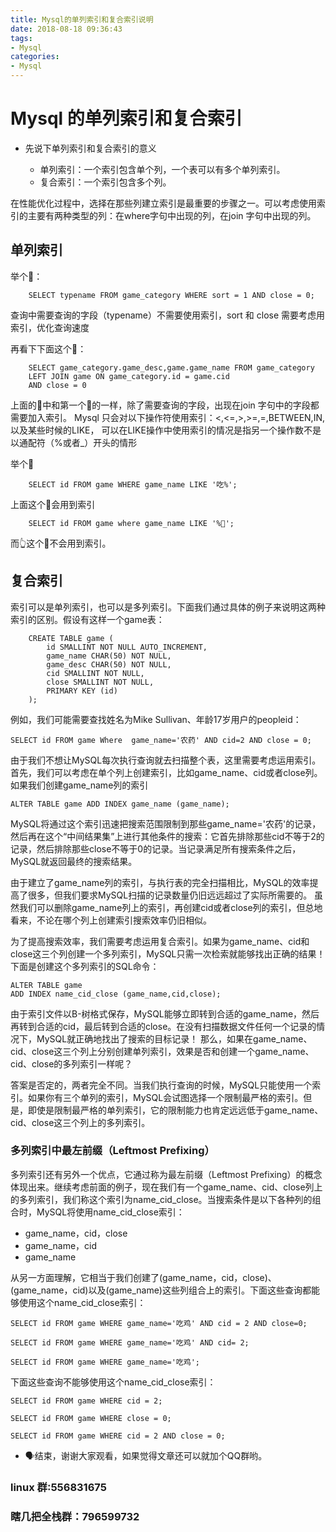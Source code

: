 ```yaml
---
title: Mysql的单列索引和复合索引说明
date: 2018-08-18 09:36:43
tags:
- Mysql
categories:
- Mysql
---
```


# Mysql 的单列索引和复合索引

- 先说下单列索引和复合索引的意义

    - 单列索引：一个索引包含单个列，一个表可以有多个单列索引。
    - 复合索引：一个索引包含多个列。

在性能优化过程中，选择在那些列建立索引是最重要的步骤之一。可以考虑使用索引的主要有两种类型的列：在where字句中出现的列，在join 字句中出现的列。
## 单列索引

举个🌰：

```
    SELECT typename FROM game_category WHERE sort = 1 AND close = 0;

```
查询中需要查询的字段（typename）不需要使用索引，sort 和 close 需要考虑用索引，优化查询速度

再看下下面这个🌰：

```
    SELECT game_category.game_desc,game.game_name FROM game_category
    LEFT JOIN game ON game_category.id = game.cid
    AND close = 0
```
上面的🌰中和第一个🌰的一样，除了需要查询的字段，出现在join 字句中的字段都需要加入索引。
Mysql 只会对以下操作符使用索引：<,<=,>,>=,=,BETWEEN,IN,以及某些时候的LIKE，
可以在LIKE操作中使用索引的情况是指另一个操作数不是以通配符（%或者_）开头的情形

举个🌰
```
    SELECT id FROM game WHERE game_name LIKE '吃%';
```
上面这个🌰会用到索引
```
    SELECT id FROM game where game_name LIKE '%🐔';
```
而👆这个🌰不会用到索引。

## 复合索引

索引可以是单列索引，也可以是多列索引。下面我们通过具体的例子来说明这两种索引的区别。假设有这样一个game表：

```
    CREATE TABLE game (
        id SMALLINT NOT NULL AUTO_INCREMENT,
        game_name CHAR(50) NOT NULL,
        game_desc CHAR(50) NOT NULL,
        cid SMALLINT NOT NULL,
        close SMALLINT NOT NULL,
        PRIMARY KEY (id)
    );
```
例如，我们可能需要查找姓名为Mike Sullivan、年龄17岁用户的peopleid：
```
SELECT id FROM game Where  game_name='农药' AND cid=2 AND close = 0;
```

由于我们不想让MySQL每次执行查询就去扫描整个表，这里需要考虑运用索引。
首先，我们可以考虑在单个列上创建索引，比如game_name、cid或者close列。如果我们创建game_name列的索引
```
ALTER TABLE game ADD INDEX game_name (game_name);
```
MySQL将通过这个索引迅速把搜索范围限制到那些game_name='农药'的记录，然后再在这个“中间结果集”上进行其他条件的搜索：它首先排除那些cid不等于2的记录，然后排除那些close不等于0的记录。当记录满足所有搜索条件之后，MySQL就返回最终的搜索结果。

由于建立了game_name列的索引，与执行表的完全扫描相比，MySQL的效率提高了很多，但我们要求MySQL扫描的记录数量仍旧远远超过了实际所需要的。
虽然我们可以删除game_name列上的索引，再创建cid或者close列的索引，但总地看来，不论在哪个列上创建索引搜索效率仍旧相似。

为了提高搜索效率，我们需要考虑运用复合索引。如果为game_name、cid和close这三个列创建一个多列索引，MySQL只需一次检索就能够找出正确的结果！下面是创建这个多列索引的SQL命令：

```
ALTER TABLE game
ADD INDEX name_cid_close (game_name,cid,close);
```

由于索引文件以B-树格式保存，MySQL能够立即转到合适的game_name，然后再转到合适的cid，最后转到合适的close。在没有扫描数据文件任何一个记录的情况下，MySQL就正确地找出了搜索的目标记录！
那么，如果在game_name、cid、close这三个列上分别创建单列索引，效果是否和创建一个game_name、cid、close的多列索引一样呢？

答案是否定的，两者完全不同。当我们执行查询的时候，MySQL只能使用一个索引。如果你有三个单列的索引，MySQL会试图选择一个限制最严格的索引。但是，即使是限制最严格的单列索引，它的限制能力也肯定远远低于game_name、cid、close这三个列上的多列索引。
### 多列索引中最左前缀（Leftmost Prefixing）

多列索引还有另外一个优点，它通过称为最左前缀（Leftmost Prefixing）的概念体现出来。继续考虑前面的例子，现在我们有一个game_name、cid、close列上的多列索引，我们称这个索引为name_cid_close。当搜索条件是以下各种列的组合时，MySQL将使用name_cid_close索引：

- game_name，cid，close
- game_name，cid
- game_name

从另一方面理解，它相当于我们创建了(game_name，cid，close)、(game_name，cid)以及(game_name)这些列组合上的索引。下面这些查询都能够使用这个name_cid_close索引：
```
SELECT id FROM game WHERE game_name='吃鸡' AND cid = 2 AND close=0;

SELECT id FROM game WHERE game_name='吃鸡' AND cid= 2;

SELECT id FROM game WHERE game_name='吃鸡';

```

下面这些查询不能够使用这个name_cid_close索引：
```
SELECT id FROM game WHERE cid = 2;

SELECT id FROM game WHERE close = 0;

SELECT id FROM game WHERE cid = 2 AND close = 0;
```

- 🗣结束，谢谢大家观看，如果觉得文章还可以就加个QQ群哟。
### linux 群:556831675
### 瞎几把全栈群：796599732